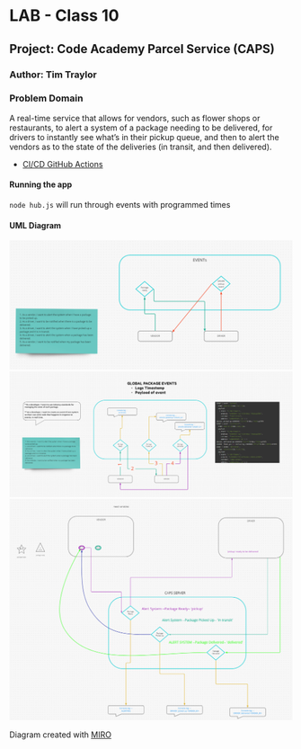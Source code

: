 # LAB - Class 10

## Project: Code Academy Parcel Service (CAPS)

### Author: Tim Traylor

### Problem Domain

A real-time service that allows for vendors, such as flower shops or restaurants, to alert a system of a package needing to be delivered, for drivers to instantly see what’s in their pickup queue, and then to alert the vendors as to the state of the deliveries (in transit, and then delivered).

- [CI/CD GitHub Actions](https://github.com/TTraylor310/caps/actions)
<!-- - [Back-end server url production](https://bt-auth-api-88.herokuapp.com/) -->

<!-- ### Setup -->

#### Running the app

`node hub.js` will run through events with programmed times

<!-- #### Features / Routes -->

<!-- Model Routes

- GET : `/movies` or `/music`
- GET : `/movies/id` or `/music/id`
- POST : `/movies` or `/music`
- PUT : `/movies/id` or `/music/id`
- DELETE : `/movies/id` or `/music/id`

Auth Routes

- POST : `/signup`
- POST : `/signin`
- GET : `/users`

Other Routes

- GET : `*` - catch-all route -->

<!-- #### Tests -->

<!-- - `npm test` to run tests -->

#### UML Diagram

![Class 11a](11%20UML.png)
![Class 11b](11UML2.png)
![Class 12](/progression/12UML.png)

Diagram created with [MIRO](https://www.miro.com/)

<!-- #### Credits: []() -->
